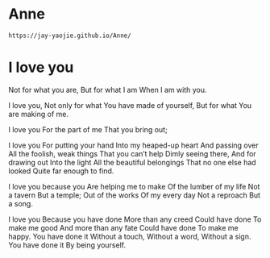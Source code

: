 # Anne
    https://jay-yaojie.github.io/Anne/ 
  
  # I love you
    
  Not for what you are,
  But for what I am
  When I am with you. 

  I love you,
  Not only for what
  You have made of yourself,
  But for what
  You are making of me.

  I love you
  For the part of me
  That you bring out;

  I love you
  For putting your hand
  Into my heaped-up heart
  And passing over
  All the foolish, weak things
  That you can’t help
  Dimly seeing there,
  And for drawing out
  Into the light
  All the beautiful belongings
  That no one else had looked
  Quite far enough to find.

  I love you because you
  Are helping me to make
  Of the lumber of my life
  Not a tavern
  But a temple;
  Out of the works
  Of my every day
  Not a reproach
  But a song.

  I love you
  Because you have done
  More than any creed
  Could have done
  To make me good
  And more than any fate
  Could have done
  To make me happy.
  You have done it
  Without a touch,
  Without a word,
  Without a sign.
  You have done it
  By being yourself.
  
 

